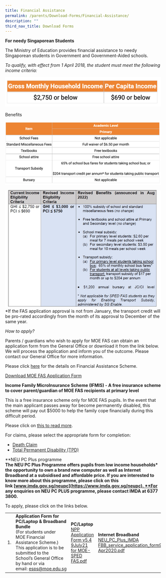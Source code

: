 ```yaml
---
title: Financial Assistance
permalink: /parents/Download-Forms/Financial-Assistance/
description: ""
third_nav_title: Download Forms
---
```

**For needy Singaporean Students**

The Ministry of Education provides financial assistance to needy Singaporean students in Government and Government-Aided schools.

_To qualify, with effect from 1 April 2018, the student must meet the following income criteria:_

![](/images/fas.png)

Benefits

![](/images/benefits.png)

![](/images/FAS.jpeg)
\*If the FAS application approval is not from January, the transport credit will be pro-rated accordingly from the month of its approval to December of the same year.

  

_How to apply?_

Parents / guardians who wish to apply for MOE FAS can obtain an application form from the General Office or download it from the link below. We will process the application and inform you of the outcome. Please contact our General Office for more information.

Please click [here](https://www.moe.gov.sg/financial-matters/financial-assistance) for the details on Financial Assistance Scheme.

[Download MOE FAS Application Form](/files/MOE%20FAS%20Application%20Form%2030%20Sep%202020%20final.pdf)

**Income Family MicroInsurance Scheme (IFMIS) - A free insurance scheme to cover parent/guardian of MOE FAS recipients at primary level**

This is a free insurance scheme only for MOE FAS pupils. In the event that the main applicant passes away for become permanently disabled, this scheme will pay out $5000 to help the family cope financially during this difficult period.

Please click on [this to read more](/files/Income%20Family%20MicroInsurance%20Scheme.pdf).

For claims, please select the appropriate form for completion:

*   [Death Claim](/files/IFMIS%20Death%20Claim%20Form.pdf)
*   [Total Permanent Disability (TPD)](/files/IFMIS%20TPD%20Claim%20Form.pdf)

**NEU PC Plus programme  
**The NEU PC Plus Programme offers pupils from low income households\* the opportunity to own a brand new computer as well as Internet Broadband at a subsidised and affordable price. If you are interested to know more about this programme, please click on this link [www.imda.gov.sg/neupc](https://www.imda.gov.sg/neupc). **For any enquiries on NEU PC PLUS programme, please contact IMDA at 6377 3800.**

To apply, please click on the links below.

| ||||
| -------- | -------- | -------- |-------- |
| 1.     | **Application Form for PC/Laptop & Broadband Bundle**<br>(For students under MOE Financial Assistance Scheme.)<br>This application is to be submitted to the School’s General Office by hand or via email: [esps@moe.edu.sg](mailto:esps@moe.edu.sg)     | **PC/Laptop**<br>[NPP Application Form v5.4 9July21 for MOE-SPED FAS.pdf](/files/NPP%20Application%20Form%20v54%209July21%20for%20MOE-SPED%20FAS.pdf)    |**Internet Broadband**<br>[NEU\_PC\_Plus\_IMDA FBB\_service\_application\_form9 Apr2020.pdf](/files/NEU_PC_Plus_IMDA%20FBB_service_application_form9%20Apr2020.pdf)

